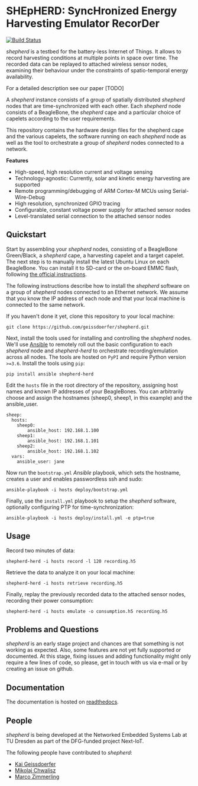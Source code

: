 # SHEpHERD: SyncHronized Energy Harvesting Emulator RecorDer

[![Build Status](https://travis-ci.org/geissdoerfer/shepherd.svg?branch=master)](https://travis-ci.org/geissdoerfer/shepherd)

*shepherd* is a testbed for the battery-less Internet of Things.
It allows to record harvesting conditions at multiple points in space over time.
The recorded data can be replayed to attached wireless sensor nodes, examining their behaviour under the constraints of spatio-temporal energy availability.

For a detailed description see our paper [TODO]

A *shepherd* instance consists of a group of spatially distributed *shepherd* nodes that are time-synchronized with each other.
Each *shepherd* node consists of a BeagleBone, the *shepherd* cape and a particular choice of capelets according to the user requirements.

This repository contains the hardware design files for the shepherd cape and the various capelets, the software running on each *shepherd* node as well as the tool to orchestrate a group of *shepherd* nodes connected to a network.

**Features**

 - High-speed, high resolution current and voltage sensing
 - Technology-agnostic: Currently, solar and kinetic energy harvesting are supported
 - Remote programming/debugging of ARM Cortex-M MCUs using Serial-Wire-Debug
 - High resolution, synchronized GPIO tracing
 - Configurable, constant voltage power supply for attached sensor nodes
 - Level-translated serial connection to the attached sensor nodes


## Quickstart

Start by assembling your *shepherd* nodes, consisting of a BeagleBone Green/Black, a *shepherd* cape, a harvesting capelet and a target capelet.
The next step is to manually install the latest Ubuntu Linux on each BeagleBone.
You can install it to SD-card or the on-board EMMC flash, following [the official instructions](https://elinux.org/BeagleBoardUbuntu).

The following instructions describe how to install the *shepherd* software on a group of *shepherd* nodes connected to an Ethernet network.
We assume that you know the IP address of each node and that your local machine is connected to the same network.

If you haven't done it yet, clone this repository to your local machine:

```
git clone https://github.com/geissdoerfer/shepherd.git
```

Next, install the tools used for installing and controlling the *shepherd* nodes.
We'll use [Ansible](https://www.ansible.com/) to remotely roll out the basic configuration to each *shepherd* node and *shepherd-herd* to orchestrate recording/emulation across all nodes.
The tools are hosted on `PyPI` and require Python version `>=3.6`.
Install the tools using `pip`:

```
pip install ansible shepherd-herd
```

Edit the `hosts` file in the root directory of the repository, assigning host names and known IP addresses of your BeagleBones.
You can arbitrarily choose and assign the hostnames (sheep0, sheep1, in this example) and the ansible_user.

```
sheep:
  hosts:
    sheep0:
        ansible_host: 192.168.1.100
    sheep1:
        ansible_host: 192.168.1.101
    sheep2:
        ansible_host: 192.168.1.102
  vars:
    ansible_user: jane
```

Now run the `bootstrap.yml` *Ansible* playbook, which sets the hostname, creates a user and enables passwordless ssh and sudo:

```
ansible-playbook -i hosts deploy/bootstrap.yml
```

Finally, use the `install.yml` playbook to setup the *shepherd* software, optionally configuring PTP for time-synchronization:

```
ansible-playbook -i hosts deploy/install.yml -e ptp=true
```


## Usage

Record two minutes of data:

```
shepherd-herd -i hosts record -l 120 recording.h5
```

Retrieve the data to analyze it on your local machine:

```
shepherd-herd -i hosts retrieve recording.h5
```

Finally, replay the previously recorded data to the attached sensor nodes, recording their power consumption:

```
shepherd-herd -i hosts emulate -o consumption.h5 recording.h5
```

## Problems and Questions

*shepherd* is an early stage project and chances are that something is not working as expected.
Also, some features are not yet fully supported or documented.
At this stage, fixing issues and adding functionality might only require a few lines of code, so please, get in touch with us via e-mail or by creating an issue on github.

## Documentation

The documentation is hosted on [readthedocs](https://shepherd-testbed.readthedocs.io/en/latest/).

## People

*shepherd* is being developed at the Networked Embedded Systems Lab at TU Dresden as part of the DFG-funded project Next-IoT.

The following people have contributed to *shepherd*:

 - [Kai Geissdoerfer](https://www.researchgate.net/profile/Kai_Geissdoerfer)
 - [Mikolaj Chwalisz](https://www.tkn.tu-berlin.de/team/chwalisz/)
 - [Marco Zimmerling](https://wwwpub.zih.tu-dresden.de/~mzimmerl/)
